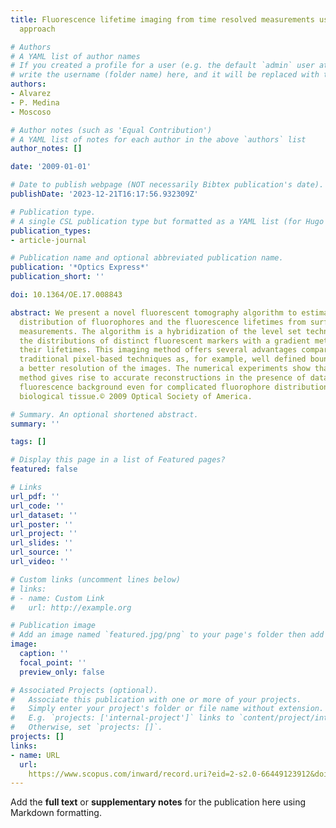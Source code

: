```yaml
---
title: Fluorescence lifetime imaging from time resolved measurements using a shape-based
  approach

# Authors
# A YAML list of author names
# If you created a profile for a user (e.g. the default `admin` user at `content/authors/admin/`), 
# write the username (folder name) here, and it will be replaced with their full name and linked to their profile.
authors:
- Alvarez
- P. Medina
- Moscoso

# Author notes (such as 'Equal Contribution')
# A YAML list of notes for each author in the above `authors` list
author_notes: []

date: '2009-01-01'

# Date to publish webpage (NOT necessarily Bibtex publication's date).
publishDate: '2023-12-21T16:17:56.932309Z'

# Publication type.
# A single CSL publication type but formatted as a YAML list (for Hugo requirements).
publication_types:
- article-journal

# Publication name and optional abbreviated publication name.
publication: '*Optics Express*'
publication_short: ''

doi: 10.1364/OE.17.008843

abstract: We present a novel fluorescent tomography algorithm to estimate the spatial
  distribution of fluorophores and the fluorescence lifetimes from surface time resolved
  measurements. The algorithm is a hybridization of the level set technique for recovering
  the distributions of distinct fluorescent markers with a gradient method for estimating
  their lifetimes. This imaging method offers several advantages compared to more
  traditional pixel-based techniques as, for example, well defined boundaries and
  a better resolution of the images. The numerical experiments show that our imaging
  method gives rise to accurate reconstructions in the presence of data noise and
  fluorescence background even for complicated fluorophore distributions in several-centimiter-thick
  biological tissue.© 2009 Optical Society of America.

# Summary. An optional shortened abstract.
summary: ''

tags: []

# Display this page in a list of Featured pages?
featured: false

# Links
url_pdf: ''
url_code: ''
url_dataset: ''
url_poster: ''
url_project: ''
url_slides: ''
url_source: ''
url_video: ''

# Custom links (uncomment lines below)
# links:
# - name: Custom Link
#   url: http://example.org

# Publication image
# Add an image named `featured.jpg/png` to your page's folder then add a caption below.
image:
  caption: ''
  focal_point: ''
  preview_only: false

# Associated Projects (optional).
#   Associate this publication with one or more of your projects.
#   Simply enter your project's folder or file name without extension.
#   E.g. `projects: ['internal-project']` links to `content/project/internal-project/index.md`.
#   Otherwise, set `projects: []`.
projects: []
links:
- name: URL
  url: 
    https://www.scopus.com/inward/record.uri?eid=2-s2.0-66449123912&doi=10.1364%2fOE.17.008843&partnerID=40&md5=b96c4d4d62f0abe109c40de54a5e8157
---
```


Add the **full text** or **supplementary notes** for the publication here using Markdown formatting.
